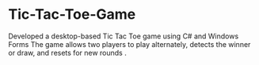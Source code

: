 # Tic-Tac-Toe-Game
Developed a desktop-based Tic Tac Toe game using C# and Windows Forms   The game allows two players to play alternately, detects the winner or draw, and resets for new rounds .
